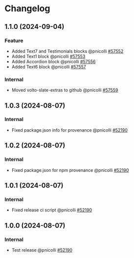 # Changelog

<!-- You should *NOT* be adding new change log entries to this file.
     You should create a file in the news directory instead.
     For helpful instructions, please see:
     https://6.docs.plone.org/volto/developer-guidelines/contributing.html#create-a-pull-request
-->

<!-- towncrier release notes start -->

## 1.1.0 (2024-09-04)

### Feature

- Added Text7 and Testimonials blocks @pnicolli [#57552](https://redturtle.tpondemand.com/entity/57552)
- Added Text1 block @pnicolli [#57553](https://redturtle.tpondemand.com/entity/57553)
- Added Accordion block @pnicolli [#57556](https://redturtle.tpondemand.com/entity/57556)
- Added Text6 block @pnicolli [#57557](https://redturtle.tpondemand.com/entity/57557)

### Internal

- Moved volto-slate-extras to github @pnicolli [#57559](https://redturtle.tpondemand.com/entity/57559)

## 1.0.3 (2024-08-07)

### Internal

- Fixed package.json info for provenance @pnicolli [#52190](https://redturtle.tpondemand.com/entity/52190)

## 1.0.2 (2024-08-07)

### Internal

- Fixed package.json for npm provenance @pnicolli [#52190](https://redturtle.tpondemand.com/entity/52190)

## 1.0.1 (2024-08-07)

### Internal

- Fixed release ci script @pnicolli [#52190](https://redturtle.tpondemand.com/entity/52190)

## 1.0.0 (2024-08-07)

### Internal

- Test release @pnicolli [#52190](https://redturtle.tpondemand.com/entity/52190)
